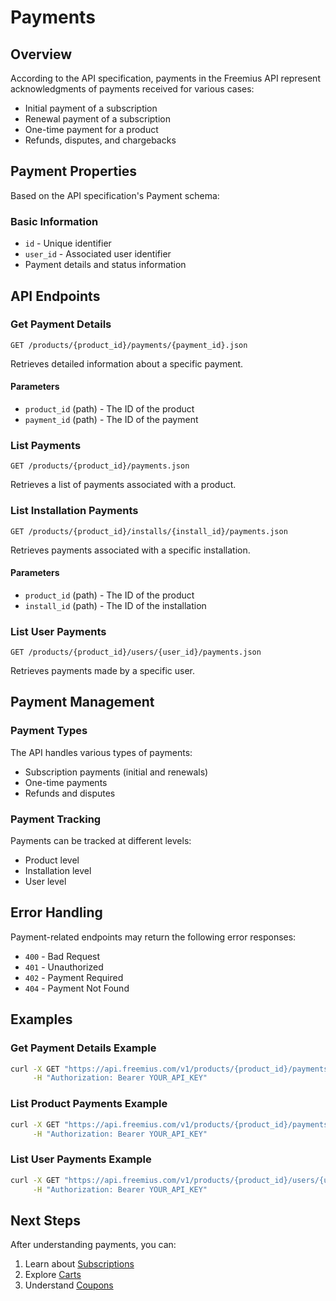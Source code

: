 # Payments

## Overview

According to the API specification, payments in the Freemius API represent acknowledgments of payments received for various cases:
- Initial payment of a subscription
- Renewal payment of a subscription
- One-time payment for a product
- Refunds, disputes, and chargebacks

## Payment Properties

Based on the API specification's Payment schema:

### Basic Information
- `id` - Unique identifier
- `user_id` - Associated user identifier
- Payment details and status information

## API Endpoints

### Get Payment Details

```http
GET /products/{product_id}/payments/{payment_id}.json
```

Retrieves detailed information about a specific payment.

#### Parameters
- `product_id` (path) - The ID of the product
- `payment_id` (path) - The ID of the payment

### List Payments

```http
GET /products/{product_id}/payments.json
```

Retrieves a list of payments associated with a product.

### List Installation Payments

```http
GET /products/{product_id}/installs/{install_id}/payments.json
```

Retrieves payments associated with a specific installation.

#### Parameters
- `product_id` (path) - The ID of the product
- `install_id` (path) - The ID of the installation

### List User Payments

```http
GET /products/{product_id}/users/{user_id}/payments.json
```

Retrieves payments made by a specific user.

## Payment Management

### Payment Types
The API handles various types of payments:
- Subscription payments (initial and renewals)
- One-time payments
- Refunds and disputes

### Payment Tracking
Payments can be tracked at different levels:
- Product level
- Installation level
- User level

## Error Handling

Payment-related endpoints may return the following error responses:
- `400` - Bad Request
- `401` - Unauthorized
- `402` - Payment Required
- `404` - Payment Not Found

## Examples

### Get Payment Details Example

```bash
curl -X GET "https://api.freemius.com/v1/products/{product_id}/payments/{payment_id}.json" \
     -H "Authorization: Bearer YOUR_API_KEY"
```

### List Product Payments Example

```bash
curl -X GET "https://api.freemius.com/v1/products/{product_id}/payments.json" \
     -H "Authorization: Bearer YOUR_API_KEY"
```

### List User Payments Example

```bash
curl -X GET "https://api.freemius.com/v1/products/{product_id}/users/{user_id}/payments.json" \
     -H "Authorization: Bearer YOUR_API_KEY"
```

## Next Steps

After understanding payments, you can:
1. Learn about [Subscriptions](09-subscriptions.md)
2. Explore [Carts](10-carts.md)
3. Understand [Coupons](11-coupons.md)
